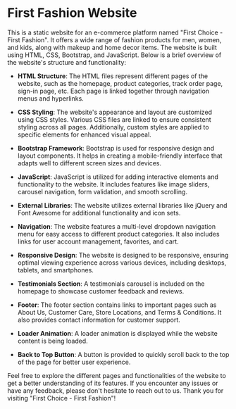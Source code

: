 # First Fashion Website

This is a static website for an e-commerce platform named "First Choice - First Fashion". It offers a wide range of fashion products for men, women, and kids, along with makeup and home decor items. The website is built using HTML, CSS, Bootstrap, and JavaScript. Below is a brief overview of the website's structure and functionality:

- **HTML Structure**: The HTML files represent different pages of the website, such as the homepage, product categories, track order page, sign-in page, etc. Each page is linked together through navigation menus and hyperlinks.

- **CSS Styling**: The website's appearance and layout are customized using CSS styles. Various CSS files are linked to ensure consistent styling across all pages. Additionally, custom styles are applied to specific elements for enhanced visual appeal.

- **Bootstrap Framework**: Bootstrap is used for responsive design and layout components. It helps in creating a mobile-friendly interface that adapts well to different screen sizes and devices.

- **JavaScript**: JavaScript is utilized for adding interactive elements and functionality to the website. It includes features like image sliders, carousel navigation, form validation, and smooth scrolling.

- **External Libraries**: The website utilizes external libraries like jQuery and Font Awesome for additional functionality and icon sets.

- **Navigation**: The website features a multi-level dropdown navigation menu for easy access to different product categories. It also includes links for user account management, favorites, and cart.

- **Responsive Design**: The website is designed to be responsive, ensuring optimal viewing experience across various devices, including desktops, tablets, and smartphones.

- **Testimonials Section**: A testimonials carousel is included on the homepage to showcase customer feedback and reviews.

- **Footer**: The footer section contains links to important pages such as About Us, Customer Care, Store Locations, and Terms & Conditions. It also provides contact information for customer support.

- **Loader Animation**: A loader animation is displayed while the website content is being loaded.

- **Back to Top Button**: A button is provided to quickly scroll back to the top of the page for better user experience.

Feel free to explore the different pages and functionalities of the website to get a better understanding of its features. If you encounter any issues or have any feedback, please don't hesitate to reach out to us. Thank you for visiting "First Choice - First Fashion"!

